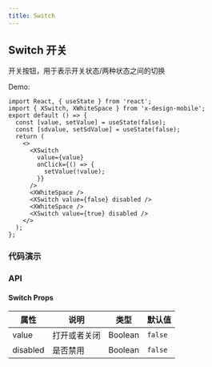 ```yaml
---
title: Switch
---
```


## Switch 开关

开关按钮，用于表示开关状态/两种状态之间的切换

Demo:

```tsx
import React, { useState } from 'react';
import { XSwitch, XWhiteSpace } from 'x-design-mobile';
export default () => {
  const [value, setValue] = useState(false);
  const [sdvalue, setSdValue] = useState(false);
  return (
    <>
      <XSwitch
        value={value}
        onClick={() => {
          setValue(!value);
        }}
      />
      <XWhiteSpace />
      <XSwitch value={false} disabled />
      <XWhiteSpace />
      <XSwitch value={true} disabled />
    </>
  );
};
```

### 代码演示

<!-- DEMO -->

### API

#### Switch Props

| 属性     | 说明         | 类型    | 默认值  |
| -------- | ------------ | ------- | ------- |
| value    | 打开或者关闭 | Boolean | `false` |
| disabled | 是否禁用     | Boolean | `false` |
